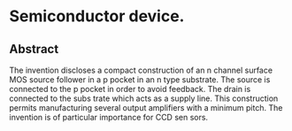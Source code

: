 # Semiconductor device.

## Abstract
The invention discloses a compact construction of an n channel surface MOS source follower in a p pocket in an n type substrate. The source is connected to the p pocket in order to avoid feedback. The drain is connected to the subs trate which acts as a supply line. This construction permits manufacturing several output amplifiers with a minimum pitch. The invention is of particular importance for CCD sen sors.